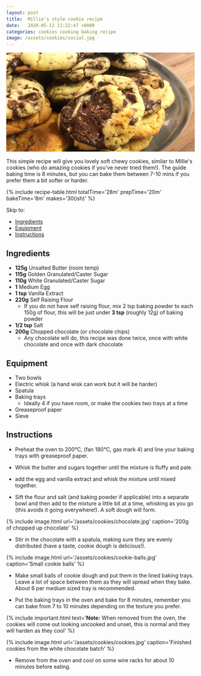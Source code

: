 ```yaml
---
layout: post
title:  Millie's style cookie recipe
date:   2020-05-12 11:22:47 +0000
categories: cookies cooking baking recipe
image: /assets/cookies/social.jpg
---
```


![Millie's style cookie recipe][intro]

This simple recipe will give you lovely soft chewy cookies, similar to Millie's cookies (who do amazing cookies if you've never tried them!). The guide baking time is 8 minutes, but you can bake them between 7-10 mins if you prefer them a bit softer or harder. 

{% include recipe-table.html totalTime='28m' prepTime='20m' bakeTime='8m' makes='30(ish)' %}

Skip to:
* [Ingredients](#ingredients)
* [Equipment](#equipment)
* [Instructions](#instructions)


## Ingredients
* **125g**	Unsalted Butter (room temp)
* **115g**	Golden Granulated/Caster Sugar
* **110g**	White Granulated/Caster Sugar
* **1**	Medium Egg
* **1 tsp**	Vanilla Extract 
* **220g**	Self Raising Flour
  * If you do not have self raising flour, mix 2 tsp baking powder to each 150g of flour, this will be just under **3 tsp** (roughly 12g) of baking powder
* **1/2 tsp**	Salt
* **200g**	Chopped chocolate (or chocolate chips)
  * Any chocolate will do, this recipe was done twice, once with white chocolate and once with dark chocolate

## Equipment
* Two bowls
* Electric whisk (a hand wisk can work but it will be harder)
* Spatula
* Baking trays 
  * Ideally 4 if you have room, or make the cookies two trays at a time
* Greaseproof paper
* Sieve 

## Instructions
* Preheat the oven to 200°C, (fan 180°C, gas mark 4) and line your baking trays with greaseproof paper.

<!-- more -->

* Whisk the butter and sugars together until the mixture is fluffy and pale.

* add the egg and vanilla extract and whisk the mixture until mixed together.

* Sift the flour and salt (and baking powder if applicable) into a separate bowl and then add to the mixture a little bit at a time, whisking as you go (this avoids it going everywhere!). A soft dough will form. 

{% include image.html url='/assets/cookies/chocolate.jpg' caption='200g of chopped up chocolate' %}

* Stir in the chocolate with a spatula, making sure they are evenly distributed (have a taste, cookie dough is delicious!).

{% include image.html url='/assets/cookies/cookie-balls.jpg' caption='Small cookie balls' %}

* Make small balls of cookie dough and put them in the lined baking trays. Leave a lot of space between them as they will spread when they bake. About 6 per medium sized tray is recommended. 

* Put the baking trays in the oven and bake for 8 minutes, remember you can bake from 7 to 10 minutes depending on the texture you prefer.

{% include important.html text='<strong>Note:</strong> When removed from the oven, the cookies will come out looking uncooked and unset, this is normal and they will harden as they cool'  %}
  
{% include image.html url='/assets/cookies/cookies.jpg' caption='Finished cookies from the white chocolate batch' %}

* Remove from the oven and cool on some wire racks for about 10 minutes before eating. 

[intro]: /assets/cookies/social.jpg "Millie's style cookie recipe"
